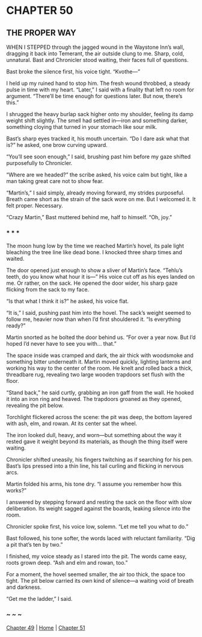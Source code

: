 # CHAPTER 50

## THE PROPER WAY  

WHEN I STEPPED through the jagged wound in the Waystone Inn’s wall, dragging it back into Temerant, the air outside clung to me. Sharp, cold, unnatural. Bast and Chronicler stood waiting, their faces full of questions.  

Bast broke the silence first, his voice tight. “Kvothe—”  

I held up my ruined hand to stop him. The fresh wound throbbed, a steady pulse in time with my heart. “Later,” I said with a finality that left no room for argument. “There’ll be time enough for questions later. But now, there’s this.”

I shrugged the heavy burlap sack higher onto my shoulder, feeling its damp weight shift slightly. The smell had settled in—iron and something darker, something cloying that turned in your stomach like sour milk.

Bast’s sharp eyes tracked it, his mouth uncertain. “Do I dare ask what that is?” he asked, one brow curving upward.

“You’ll see soon enough,” I said, brushing past him before my gaze shifted purposefully to Chronicler.

“Where are we headed?” the scribe asked, his voice calm but tight, like a man taking great care not to show fear.

“Martin’s,” I said simply, already moving forward, my strides purposeful. Breath came short as the strain of the sack wore on me. But I welcomed it. It felt proper. Necessary.

“Crazy Martin,” Bast muttered behind me, half to himself. “Oh, joy.” 

### * * *  

The moon hung low by the time we reached Martin’s hovel, its pale light bleaching the tree line like dead bone. I knocked three sharp times and waited.  

The door opened just enough to show a sliver of Martin’s face. “Tehlu’s teeth, do you know what hour it is—” His voice cut off as his eyes landed on me. Or rather, on the sack. He opened the door wider, his sharp gaze flicking from the sack to my face.  

“Is that what I think it is?” he asked, his voice flat.  

“It is,” I said, pushing past him into the hovel. The sack’s weight seemed to follow me, heavier now than when I’d first shouldered it. “Is everything ready?”  

Martin snorted as he bolted the door behind us. “For over a year now. But I’d hoped I’d never have to see you with… that.”  

The space inside was cramped and dark, the air thick with woodsmoke and something bitter underneath it. Martin moved quickly, lighting lanterns and working his way to the center of the room. He knelt and rolled back a thick, threadbare rug, revealing two large wooden trapdoors set flush with the floor.  

“Stand back,” he said curtly, grabbing an iron gaff from the wall. He hooked it into an iron ring and heaved. The trapdoors groaned as they opened, revealing the pit below.  

Torchlight flickered across the scene: the pit was deep, the bottom layered with ash, elm, and rowan. At its center sat the wheel.  

The iron looked dull, heavy, and worn—but something about the way it rested gave it weight beyond its materials, as though the thing itself were waiting.  

Chronicler shifted uneasily, his fingers twitching as if searching for his pen. Bast’s lips pressed into a thin line, his tail curling and flicking in nervous arcs.  

Martin folded his arms, his tone dry. “I assume you remember how this works?”  

I answered by stepping forward and resting the sack on the floor with slow deliberation. Its weight sagged against the boards, leaking silence into the room.  

Chronicler spoke first, his voice low, solemn. “Let me tell you what to do.”  

Bast followed, his tone softer, the words laced with reluctant familiarity. “Dig a pit that’s ten by two.”  

I finished, my voice steady as I stared into the pit. The words came easy, roots grown deep. “Ash and elm and rowan, too.”  

For a moment, the hovel seemed smaller, the air too thick, the space too tight. The pit below carried its own kind of silence—a waiting void of breath and darkness.  

“Get me the ladder,” I said.  

### ~ ~ ~

[Chapter 49](CHAPTER_49.md) | [Home](../) | [Chapter 51](CHAPTER_51.md)
